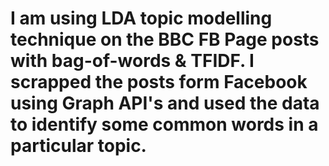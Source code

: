 # I am using LDA topic modelling technique on the BBC FB Page posts with bag-of-words & TFIDF. I scrapped the posts form Facebook using Graph API's and used the data to identify some common words in a particular topic.
